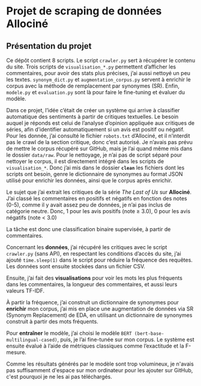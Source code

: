 # Projet de scraping de données Allociné
## Présentation du projet  
Ce dépôt contient 8 scripts. Le script `crawler.py` sert à récupérer le contenu du site. Trois scripts de `visualisation_*.py` permettent d’afficher les commentaires, pour avoir des stats plus précises, j’ai aussi nettoyé un peu les textes. `synonym_dict.py` et `augmentation_corpus.py` servent à enrichir le corpus avec la méthode de remplacement par synonymes (SR). Enfin, `modele.py` et `evaluation.py` sont là pour faire le fine-tuning et évaluer du modèle.

Dans ce projet, l’idée c’était de créer un système qui arrive à classifier automatique des sentiments à partir de critiques textuelles. Le besoin auquel je réponds est celui de l’analyse d’opinion appliquée aux critiques de séries, afin d’identifier automatiquement si un avis est positif ou négatif. Pour les donnée, j’ai consulté le fichier `robots.txt` d’Allociné, et il n’interdit pas le crawl de la section critique, donc c’est autorisé. Je n’avais pas prévu de mettre le corpus récupéré sur GitHub, mais je l’ai quand même mis dans le dossier `data/raw`. Pour le nettoyage, je n’ai pas de script séparé pour nettoyer le corpus, il est directement intégré dans les scripts de `visualisation_*`. Donc j’ai mis dans le dossier **`clean`** les fichiers dont les scripts ont besoin, genre le dictionnaire de synonymes au format JSON utilisé pour enrichir les données, ainsi que le corpus après enrichir.

Le sujet que j’ai extrait les critiques de la série _The Last of Us_ sur **Allociné**. J’ai classé les commentaires en positifs et négatifs en fonction des notes (0-5), comme il y avait assez peu de données, je n’ai pas inclus de catégorie neutre. Donc, 1 pour les avis positifs (note ≥ 3.0), 0 pour les avis négatifs (note < 3.0)

La tâche est donc une classification binaire supervisée, à partir de commentaires.

Concernant les **données**, j’ai récupéré les critiques avec le script `crawler.py` (sans API), en respectant les conditions d’accès du site, j’ai ajouté `time.sleep(1)` dans le script pour réduire la fréquence des requêtes. Les données sont ensuite stockées dans un fichier CSV.

Ensuite, j’ai fait des **visualisations** pour voir les mots les plus fréquents dans les commentaires, la longueur des commentaires, et aussi leurs valeurs TF-IDF.

À partir la fréquence, j’ai construit un dictionnaire de synonymes pour **enrichir** mon corpus, j’ai mis en place une augmentation de données via SR (Synonym Replacement) de EDA, en utilisant un dictionnaire de synonymes construit à partir des mots fréquents.

Pour **entraîner** le modèle, j’ai choisi le modèle `BERT (bert-base-multilingual-cased)`, puis, je l’ai fine-tunée sur mon corpus. Le système est ensuite évalué à l’aide de métriques classiques comme l’exactitude et la F-mesure.

Comme les résultats générés par le modèle sont trop volumineux, je n'avais pas suffisamment d'espace sur mon ordinateur pour les ajouter sur GitHub, c'est pourquoi je ne les ai pas téléchargés.
